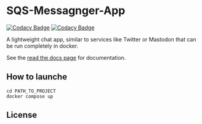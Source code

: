 # SQS-Messagnger-App
[![Codacy Badge](https://app.codacy.com/project/badge/Grade/f4799d6abaa74b79ba0d6a69f17c7015)](https://app.codacy.com/gh/Noah-Stud/SQS-Projekt/dashboard?utm_source=gh&utm_medium=referral&utm_content=&utm_campaign=Badge_grade)
[![Codacy Badge](https://app.codacy.com/project/badge/Coverage/f4799d6abaa74b79ba0d6a69f17c7015)](https://app.codacy.com/gh/Noah-Stud/SQS-Projekt/dashboard?utm_source=gh&utm_medium=referral&utm_content=&utm_campaign=Badge_coverage)

A lightweight chat app, similar to services like Twitter or Mastodon that can be run completely in docker.

See the [read the docs page][readthedocs] for documentation.

## How to launche
```
cd PATH_TO_PROJECT
docker compose up
```

## License
```
```

[readthedocs]: https://google.com
